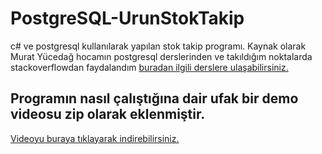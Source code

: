 # PostgreSQL-UrunStokTakip
c# ve postgresql kullanılarak yapılan stok takip programı. Kaynak olarak Murat Yücedağ hocamın postgresql derslerinden ve takıldığım noktalarda stackoverflowdan faydalandım <a href="https://www.youtube.com/playlist?list=PLKnjBHu2xXNOooo9pcx5Dw-6zOyk1rwyO">buradan ilgili derslere ulaşabilirsiniz.</a> 
<h2>Programın nasıl çalıştığına dair ufak bir demo videosu zip olarak eklenmiştir.</h2>
<a href="https://github.com/1neslihan/PostgreSQL-UrunStokTakip/files/10270204/bandicam.2022-12-20.17-44-10-125.zip">Videoyu buraya tıklayarak indirebilirsiniz.</a>
